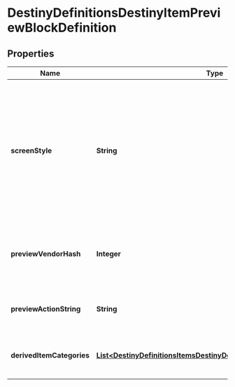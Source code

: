 
# DestinyDefinitionsDestinyItemPreviewBlockDefinition

## Properties
Name | Type | Description | Notes
------------ | ------------- | ------------- | -------------
**screenStyle** | **String** | A string that the game UI uses as a hint for which detail screen to show for the item. You, too, can leverage this for your own custom screen detail views. Note, however, that these are arbitrarily defined by designers: there&#39;s no guarantees of a fixed, known number of these - so fall back to something reasonable if you don&#39;t recognize it. |  [optional]
**previewVendorHash** | **Integer** | If the preview data is derived from a fake \&quot;Preview\&quot; Vendor, this will be the hash identifier for the DestinyVendorDefinition of that fake vendor. |  [optional]
**previewActionString** | **String** | If the preview has an associated action (like \&quot;Open\&quot;), this will be the localized string for that action. |  [optional]
**derivedItemCategories** | [**List&lt;DestinyDefinitionsItemsDestinyDerivedItemCategoryDefinition&gt;**](DestinyDefinitionsItemsDestinyDerivedItemCategoryDefinition.md) | This is a list of the items being previewed, categorized in the same way as they are in the preview UI. |  [optional]



